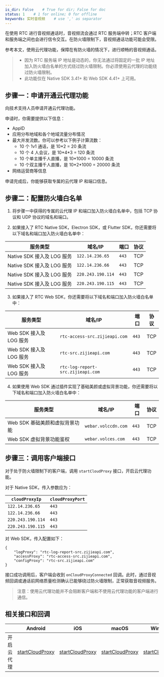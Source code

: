 ```yaml
---
is_dir: False    # True for dir; False for doc
status: 1    # 1 for online; 0 for offline
keywords: 实时音视频    # use ',' as separator
---
```


在使用 RTC 进行音视频通话时，音视频流会通过 RTC 服务端中转；RTC 客户端和服务端之间也会进行信令交互。在防火墙限制下，音视频通话功能可能会受限。

参考本文，使用云代理功能，保障在有防火墙的情况下，进行顺畅的音视频通话。

> - 因为 RTC 服务端 IP 地址是动态的，你无法通过将固定的一批 IP 地址加入防火墙白名单的方式绕过防火墙限制。你必须使用云代理的功能绕过防火墙限制。
> - 此功能仅在 Native SDK 3.41+ 和 Web SDK 4.41+ 上可用。

## 步骤一：申请开通云代理功能

向技术支持人员申请开通云代理功能。	

申请时，你需要提供以下信息：

- AppID
- 应用分布地域和各个地域流量分布情况
- 最大并发流数。你可以参考以下例子计算流数：
	- 10 个 1v1 通话，是 10\*2 = 20 条流
	- 10 个 4 人会议，是 10\*4\*3 = 120 条流
	- 10 个单主播千人直播，是 10\*1000 = 10000 条流
	- 10 个双主播千人直播，是 10\*2\*1000 = 20000 条流
- 网络运营商等信息

申请完成后，你能够获取专属的云代理 IP 和端口信息。

## 步骤二：配置防火墙白名单

1. 将步骤一中获得的专属的云代理 IP 和端口加入防火墙白名单中，包括 TCP 协议和 UDP 协议的域名和端口。

2. 如果接入了 RTC Native SDK，Electron SDK，或 Flutter SDK，你还需要将以下域名和端口加入防火墙白名单中：

| 服务类型 | 域名/IP | 端口 | 协议 |
| --- | --- | --- | --- |
| Native SDK 接入及 LOG 服务 | `122.14.236.65` | `443` | TCP |
| Native SDK 接入及 LOG 服务 | `122.14.236.66` | `443` | TCP |
| Native SDK 接入及 LOG 服务 | `220.243.190.114` | `443` | TCP |
| Native SDK 接入及 LOG 服务 | `220.243.190.115` | `443` | TCP |

3. 如果接入了 RTC Web SDK，你还需要将以下域名和端口加入防火墙白名单中：

| 服务类型 | 域名/IP | 端口 | 协议 |
| --- | --- | --- | --- |
| Web SDK 接入及 LOG 服务 | `rtc-access-src.zijieapi.com` | `443` | TCP |
| Web SDK 接入及 LOG 服务 | `rtc-src.zijieapi.com` | `443` | TCP |
| Web SDK 接入及 LOG 服务 | `rtc-log-report-src.zijieapi.com` | `443` | TCP |

4. 如果使用 Web SDK 通过插件实现了基础美颜或虚拟背景功能，你还需要将以下域名和端口加入防火墙白名单中：

| 服务类型 | 域名/IP | 端口 | 协议 |
| --- | --- | --- | --- |
| Web SDK 基础美颜和虚拟背景功能 | `webar.volccdn.com` | `443` | TCP |
| Web SDK 虚拟背景功能鉴权 | `webar.volces.com` | `443` | TCP |

## 步骤三：调用客户端接口

对于处于防火墙限制下的客户端，调用 `startCloudProxy` 接口，开启云代理功能。

对于 Native SDK，传入参数应为：

| `cloudProxyIp` | `cloudProxyPort` |
| --- | --- |
| `122.14.236.65` | `443` |
| `122.14.236.66` | `443` |
| `220.243.190.114` | `443` |
| `220.243.190.115` | `443` |

对 Web SDK，传入配置如下：

```
{
    "logProxy": "rtc-log-report-src.zijieapi.com",
    "accessProxy": "rtc-access-src.zijieapi.com",
    "configProxy": "rtc-src.zijieapi.com"
}
```

接口成功调用后，客户端会收到 `onCloudProxyConnected` 回调。此时，通过音视频回调或通话前网络质量检测确认已能够绕过防火墙限制，正常获取音视频服务。
	
> 注意：使用云代理功能并不会阻断客户端和不使用云代理功能的客户端进行通信。

## 相关接口和回调

|  | Android | iOS | macOS | Windows | Linux | Web |
| -- | -- | -- | -- | -- | -- | -- |
| 开启云代理 | [startCloudProxy](70080#RTCVideo-startcloudproxy) | [startCloudProxy](70086#ByteRTCVideo-startcloudproxy) | [startCloudProxy](70092#ByteRTCVideo-startcloudproxy) | [startCloudProxy](70095#IRTCVideo-startcloudproxy) | [startCloudProxy](85516#IRTCVideo-startcloudproxy) | [startCloudProxy](104478.md#startcloudproxy) |
